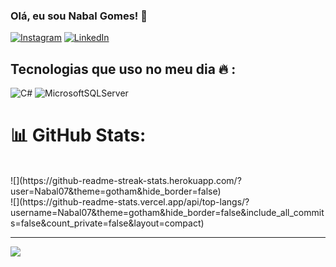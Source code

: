 <!-- ### Olá, eu sou Nabal Gomes! 👋 

[![Instagram](https://img.shields.io/badge/Instagram-E4405F?style=for-the-badge&logo=instagram&logoColor=white)](https://www.instagram.com/nabal_filhoo)

![Anurag's GitHub stats](https://github-readme-stats.vercel.app/api?username=Nabal07&show_icons=true&theme=dark)

<!-- ## Tecnologias que uso no meu dia 🔥 
<div style="display: inline_block"><br/>
<img aling="center" alt="c#" src="https://img.shields.io/badge/C%23-239120?style=for-the-badge&logo=c-sharp&logoColor=white" />
</div><br/> -->

### Olá, eu sou Nabal Gomes! 👋 

[![Instagram](https://img.shields.io/badge/Instagram-%23E4405F.svg?logo=Instagram&logoColor=white)](https://instagram.com/nabal_filhoo) [![LinkedIn](https://img.shields.io/badge/LinkedIn-%230077B5.svg?logo=linkedin&logoColor=white)](https://linkedin.com/in/Nabal07) 

## Tecnologias que uso no meu dia 🔥 :
![C#](https://img.shields.io/badge/c%23-%23239120.svg?style=for-the-badge&logo=c-sharp&logoColor=white) 
![MicrosoftSQLServer](https://img.shields.io/badge/Microsoft%20SQL%20Server-CC2927?style=for-the-badge&logo=microsoft%20sql%20server&logoColor=white) 
<!-- ![Postman](https://img.shields.io/badge/Postman-FF6C37?style=for-the-badge&logo=postman&logoColor=white)  -->
<!-- ![Swagger](https://img.shields.io/badge/-Swagger-%23Clojure?style=for-the-badge&logo=swagger&logoColor=white) -->

# 📊 GitHub Stats:
<br/>
![](https://github-readme-streak-stats.herokuapp.com/?user=Nabal07&theme=gotham&hide_border=false)<br/>
![](https://github-readme-stats.vercel.app/api/top-langs/?username=Nabal07&theme=gotham&hide_border=false&include_all_commits=false&count_private=false&layout=compact)

---
[![](https://visitcount.itsvg.in/api?id=Nabal07&icon=0&color=0)](https://visitcount.itsvg.in)

<!-- Proudly created with GPRM ( https://gprm.itsvg.in ) -->

